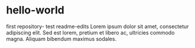 # hello-world
first repository- test
readme-edits
Lorem ipsum dolor sit amet, consectetur adipiscing elit. Sed est lorem, pretium et libero ac, ultricies commodo magna. Aliquam bibendum maximus sodales. 

